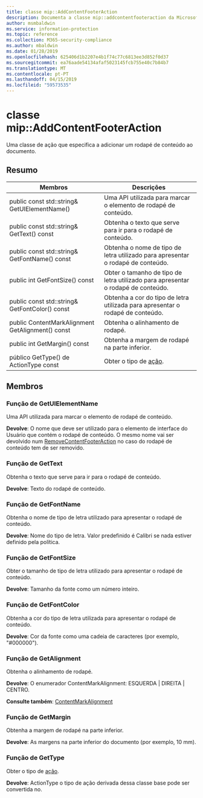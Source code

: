 ```yaml
---
title: classe mip::AddContentFooterAction
description: Documenta a classe mip::addcontentfooteraction da Microsoft Information Protection (MIP) SDK.
author: msmbaldwin
ms.service: information-protection
ms.topic: reference
ms.collection: M365-security-compliance
ms.author: mbaldwin
ms.date: 01/28/2019
ms.openlocfilehash: 625406d1b2207e4b1f74c77c6813ee3d852f0d37
ms.sourcegitcommit: ea76aade54134afaf5023145fcb755e40c7b84b7
ms.translationtype: MT
ms.contentlocale: pt-PT
ms.lasthandoff: 04/15/2019
ms.locfileid: "59573535"
---
```

# <a name="class-mipaddcontentfooteraction"></a>classe mip::AddContentFooterAction 
Uma classe de ação que especifica a adicionar um rodapé de conteúdo ao documento.
  
## <a name="summary"></a>Resumo
 Membros                        | Descrições                                
--------------------------------|---------------------------------------------
public const std::string& GetUIElementName()  |  Uma API utilizada para marcar o elemento de rodapé de conteúdo.
public const std::string& GetText() const  |  Obtenha o texto que serve para ir para o rodapé de conteúdo.
public const std::string& GetFontName() const  |  Obtenha o nome de tipo de letra utilizado para apresentar o rodapé de conteúdo.
public int GetFontSize() const  |  Obter o tamanho de tipo de letra utilizado para apresentar o rodapé de conteúdo.
public const std::string& GetFontColor() const  |  Obtenha a cor do tipo de letra utilizada para apresentar o rodapé de conteúdo.
public ContentMarkAlignment GetAlignment() const  |  Obtenha o alinhamento de rodapé.
public int GetMargin() const  |  Obtenha a margem de rodapé na parte inferior.
público GetType() de ActionType const  |  Obter o tipo de [ação](class_mip_action.md).

## <a name="members"></a>Membros
  
### <a name="getuielementname-function"></a>Função de GetUIElementName
Uma API utilizada para marcar o elemento de rodapé de conteúdo.

  
**Devolve**: O nome que deve ser utilizado para o elemento de interface do Usuário que contém o rodapé de conteúdo. O mesmo nome vai ser devolvido num [RemoveContentFooterAction](class_mip_removecontentfooteraction.md) no caso do rodapé de conteúdo tem de ser removido.
  
### <a name="gettext-function"></a>Função de GetText
Obtenha o texto que serve para ir para o rodapé de conteúdo.

  
**Devolve**: Texto do rodapé de conteúdo.
  
### <a name="getfontname-function"></a>Função de GetFontName
Obtenha o nome de tipo de letra utilizado para apresentar o rodapé de conteúdo.

  
**Devolve**: Nome do tipo de letra. Valor predefinido é Calibri se nada estiver definido pela política.
  
### <a name="getfontsize-function"></a>Função de GetFontSize
Obter o tamanho de tipo de letra utilizado para apresentar o rodapé de conteúdo.

  
**Devolve**: Tamanho da fonte como um número inteiro.
  
### <a name="getfontcolor-function"></a>Função de GetFontColor
Obtenha a cor do tipo de letra utilizada para apresentar o rodapé de conteúdo.

  
**Devolve**: Cor da fonte como uma cadeia de caracteres (por exemplo, "#000000").
  
### <a name="getalignment-function"></a>Função de GetAlignment
Obtenha o alinhamento de rodapé.

  
**Devolve**: O enumerador ContentMarkAlignment: ESQUERDA | DIREITA | CENTRO. 
  
**Consulte também**: [ContentMarkAlignment](mip-enums-and-structs.md#contentmarkalignment)
  
### <a name="getmargin-function"></a>Função de GetMargin
Obtenha a margem de rodapé na parte inferior.

  
**Devolve**: As margens na parte inferior do documento (por exemplo, 10 mm).

### <a name="gettype-function"></a>Função de GetType
Obter o tipo de [ação](class_mip_action.md).

  
**Devolve**: ActionType o tipo de ação derivada dessa classe base pode ser convertida no.
